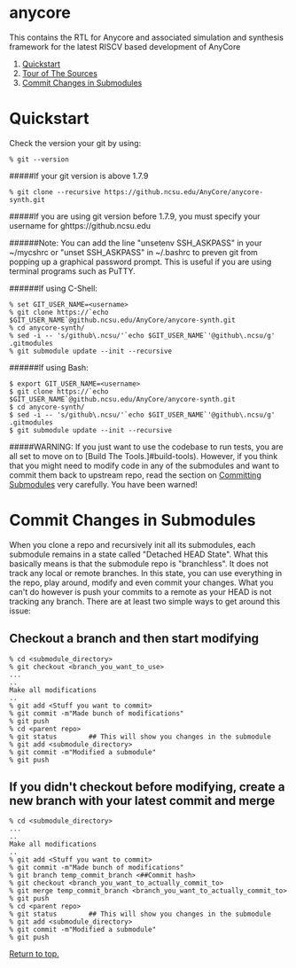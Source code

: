 anycore
=======

This contains the RTL for Anycore and associated simulation and synthesis framework for the latest RISCV based development of AnyCore

1. [Quickstart](#quickstart)
2. [Tour of The Sources](#tour)
3. [Commit Changes in Submodules](#commit-submodules)


# <a name="quickstart"></a>Quickstart

Check the version your git by using:

	% git --version

#####If your git version is above 1.7.9

	% git clone --recursive https://github.ncsu.edu/AnyCore/anycore-synth.git

#####If you are using git version before 1.7.9, you must specify your username for  ghttps://github.ncsu.edu

######Note: 
You can add the line "unsetenv SSH_ASKPASS"  in your ~/mycshrc or "unset SSH_ASKPASS"  in ~/.bashrc to preven git from popping up a graphical password prompt. This is useful if you are using terminal programs such as PuTTY.

######If using C-Shell:

	% set GIT_USER_NAME=<username>    
	% git clone https://`echo $GIT_USER_NAME`@github.ncsu.edu/AnyCore/anycore-synth.git
	% cd anycore-synth/
	% sed -i -- 's/github\.ncsu/'`echo $GIT_USER_NAME`'@github\.ncsu/g' .gitmodules 
	% git submodule update --init --recursive
	
######If using Bash:	

	$ export GIT_USER_NAME=<username>    
	$ git clone https://`echo $GIT_USER_NAME`@github.ncsu.edu/AnyCore/anycore-synth.git
	$ cd anycore-synth/
	$ sed -i -- 's/github\.ncsu/'`echo $GIT_USER_NAME`'@github\.ncsu/g' .gitmodules 
	$ git submodule update --init --recursive


#####WARNING:
If you just want to use the codebase to run tests, you are all set to move on to [Build The Tools.]#build-tools). However, if you think that you might need to modify code in any of the submodules and want to commit them back to upstream repo, read the section on [Committing Submodules](#commit-submodules) very carefully. You have been warned!


# <a name="commit-submodules"></a>Commit Changes in Submodules

When you clone a repo and recursively init all its submodules, each submodule remains
in a state called "Detached HEAD State". What this basically means is that the submodule
repo is "branchless". It does not track any local or remote branches. In this state, you 
can use everything in the repo, play around, modify and even commit your changes. What you
can't do however is push your commits to a remote as your HEAD is not tracking any branch.
There are at least two simple ways to get around this issue:

## Checkout a branch and then start modifying
	% cd <submodule_directory>
	% git checkout <branch_you_want_to_use>
	...
	..
	Make all modifications
	..
	% git add <Stuff you want to commit>
	% git commit -m"Made bunch of modifications"
	% git push
	% cd <parent repo>
	% git status        ## This will show you changes in the submodule
	% git add <submodule_directory>
	% git commit -m"Modified a submodule"
	% git push

## If you didn't checkout before modifying, create a new branch with your latest commit and merge

	% cd <submodule_directory>
	...
	..
	Make all modifications
	..
	% git add <Stuff you want to commit>
	% git commit -m"Made bunch of modifications"
	% git branch temp_commit_branch <##Commit hash>
	% git checkout <branch_you_want_to_actually_commit_to>
	% git merge temp_commit_branch <branch_you_want_to_actually_commit_to>
	% git push
	% cd <parent repo>
	% git status        ## This will show you changes in the submodule
	% git add <submodule_directory>
	% git commit -m"Modified a submodule"
	% git push


[Return to top.](#quickstart)
